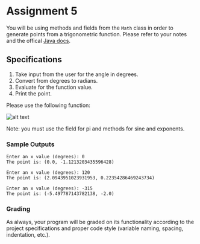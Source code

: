 # Assignment 5

You will be using methods and fields from the `Math` class in order to generate points from a trigonometric function. Please refer to your notes and the offical [Java docs](https://docs.oracle.com/en/java/javase/11/docs/api/java.base/java/lang/Math.html).

## Specifications

1. Take input from the user for the angle in degrees. 
2. Convert from degrees to radians.
3. Evaluate for the function value.
4. Print the point.

Please use the following function:

![alt text](https://i.imgur.com/5lnPOul.png)

Note: you must use the field for pi and methods for sine and exponents.

### Sample Outputs

```
Enter an x value (degrees): 0
The point is: (0.0, -1.1213203435596428)
```

```
Enter an x value (degrees): 120
The point is: (2.0943951023931953, 0.22354286469243734)
```

```
Enter an x value (degrees): -315
The point is: (-5.497787143782138, -2.0)
```

### Grading

As always, your program will be graded on its functionality according to the project specifications and proper code style (variable naming, spacing, indentation, etc.).

